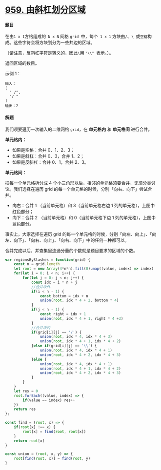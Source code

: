 # [959. 由斜杠划分区域](https://leetcode-cn.com/problems/regions-cut-by-slashes/)

#### 题目

在由` 1 x 1 `方格组成的` N x N` 网格 `grid `中，每个` 1 x 1` 方块由`/`、`\ `或`空格`构成。这些字符会将方块划分为一些共边的区域。

（请注意，反斜杠字符是转义的，因此` \ `用 `"\\" `表示。）。

返回区域的数目。

示例 1：

```
输入：
[
  " /",
  "/ "
]
输出：2
```

#### 解题

我们须要遍历一次输入的二维网格 `grid`，在 **单元格内** 和 **单元格间** 进行合并。

**单元格内：**

+ 如果是空格：合并 0、1、2、3；
+ 如果是斜杠：合并 0、3，合并 1、2；
+ 如果是反斜杠：合并 0、1，合并 2、3。

**单元格间：**

把每一个单元格拆分成 4 个小三角形以后，相邻的单元格须要合并，无须分类讨论。我们选择在遍历 grid 的每一个单元格的时候，分别「向右、向下」尝试合并。

+ 向右：合并 1 （当前单元格）和 3（当前单元格右边 1 列的单元格），上图中红色部分；
+ 向下：合并 2 （当前单元格）和 0（当前单元格下边 1 列的单元格），上图中蓝色部分。

事实上，大家选择在遍历 grid 的每一个单元格的时候，分别「向左、向上」、「向左、向下」、「向右、向上」、「向右、向下」中的任何一种都可以。

合并完成以后，并查集里连通分量的个数就是题目要求的区域的个数。

```js
var regionsBySlashes = function(grid) {
    const n = grid.length
    let root = new Array(4*n*n).fill(0).map((value, index) => index)
    for(let i = 0; i < n; i++) {
        for(let j = 0; j < n; j++) {
            const idx = i * n + j
            //合并块外
            if(i < n - 1) {
                const bottom = idx + n
                union(root, idx * 4 + 2, bottom * 4)
            }
            if(j < n - 1) {
                const right = idx + 1
                union(root, idx * 4 + 1, right * 4 +3)
            }
            //合并块内
            if(grid[i][j] == '/') {
                union(root, idx * 4, idx * 4 + 3)
                union(root, idx * 4 + 1, idx * 4 + 2)
            }else if(grid[i][j] == '\\') {
                union(root, idx * 4, idx * 4 + 1)
                union(root, idx * 4 + 2, idx * 4 + 3)
            }else {
                union(root, idx * 4, idx * 4 + 1)
                union(root, idx * 4 + 1, idx * 4 + 2)
                union(root, idx * 4 + 2, idx * 4 + 3)
            }
        }
    }
    let res = 0
    root.forEach((value, index) => {
        if(value == index) res++
    })
    return res
};

const find = (root, x) => {
    if(root[x] !== x) {
        root[x] = find(root, root[x])
    }
    return root[x]
}

const union = (root, x, y) => {
    root[find(root, x)] = find(root, y)
}
```

